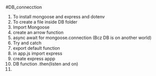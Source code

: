 #DB_connecction
1) To install mongoose and express and dotenv
2) To create a file inside DB folder
3) Import Mongoose
4) create an arrow function
5) async await for mongoose.connection (Bcz DB is on another world)
6) Try and catch
7) export default function
8) in app.js import express
9) create express appp
10) DB function .then(listen and on)  
11) 